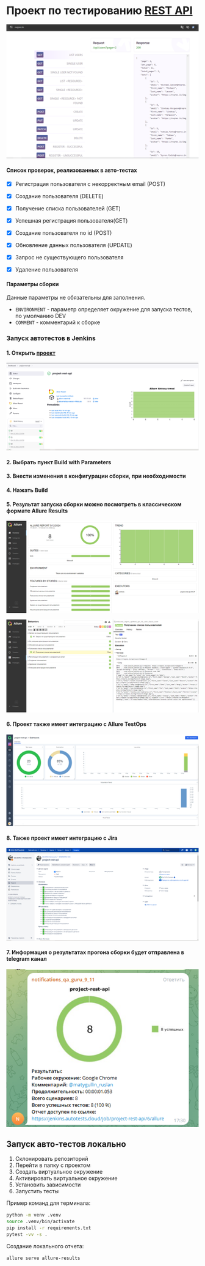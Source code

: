 # Проект по тестированию [REST API](https://reqres.in/)


![image](/images/site.PNG)

#### Список проверок, реализованных в авто-тестах

- [x] Регистрация пользователя с некорректным email (POST)
- [x] Создание пользователя (DELETE)
- [x] Получение списка пользователей (GET)
- [x] Успешная регистрация пользователя(GET)
- [x] Создание пользователя по id (POST)
- [x] Обновление данных пользователя (UPDATE)
- [x] Запрос не существующего пользователя
- [x] Удаление пользователя


#### Параметры сборки
Данные параметры не обязательны для заполнения.

* `ENVIRONMENT` - параметр определяет окружение для запуска тестов, по умолчанию DEV
* `COMMENT` - комментарий к сборке

### Запуск автотестов в Jenkins

#### 1. Открыть <a target="_blank" href="https://jenkins.autotests.cloud/job/project-rest-api/">проект</a>

![This is an image](/images/jenkins.PNG)

#### 2. Выбрать пункт **Build with Parameters**

#### 3. Внести изменения в конфигурации сборки, при необходимости

#### 4. Нажать **Build**

#### 5. Результат запуска сборки можно посмотреть в классическом формате Allure Results

![This is an image](/images/allure.PNG)

![This is an image](/images/allure_2.PNG)

#### 6. Проект также имеет интеграцию с Allure TestOps

![This is an image](/images/allure_testops.PNG)

#### 8. Также проект имеет интеграцию с Jira

![This is an image](/images/jira.png)

#### 7. Информация о результатах прогона сборки будет отправлена в telegram канал

![This is an image](/images/telegram.PNG)


## Запуск авто-тестов локально

1. Склонировать репозиторий
2. Перейти в папку с проектом
3. Создать виртуальное окружение
4. Активировать виртуальное окружение
5. Установить зависимости
6. Запустить тесты

Пример команд для терминала:
```bash
python -m venv .venv
source .venv/bin/activate
pip install -r requirements.txt
pytest -vv -s .
```

Создание локального отчета:

```bash
allure serve allure-results
```
